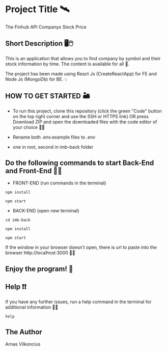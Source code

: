 # Project Title 🛰

The Finhub API Companys Stock Price

## Short Description 🖥🖱

This is an application that allows you to find company by symbol and their stock information by time. The content is available for all 🔐.

The project has been made using React Js (CreateReactApp) for FE and Node Js (MongoDb) for BE. 💡

## HOW TO GET STARTED 🏜

- To run this project, clone this repository (click the green "Code" button on the top right corner and use the SSH or HTTPS link) OR press Download ZIP and open the downloaded files with the code editor of your choice 🧘‍♂️

- Rename both .env.example files to .env
- one in root, second in imb-back folder

## Do the following commands to start Back-End and Front-End 💂‍♀️

- FRONT-END (run commands in the terminal)

```
npm install
```

```
npm start
```

- BACK-END (open new terminal)

```
cd imb-back
```

```
npm install
```

```
npm start
```

If the window in your browser doesn't open, there is url to paste into the browser http://localhost:3000 🏌️‍♂️

## Enjoy the program! :checkered_flag:

## Help :exclamation::exclamation:

If you have any further issues, run a help command in the terminal for additional information 🕵️‍♂️

```
help
```

## The Author

Arnas Vilkoncius
